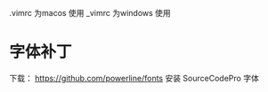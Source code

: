 .vimrc 为macos 使用
_vimrc 为windows 使用
# 字体补丁
下载：
https://github.com/powerline/fonts
安装 SourceCodePro 字体
